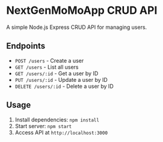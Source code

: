 # NextGenMoMoApp CRUD API

A simple Node.js Express CRUD API for managing users.

## Endpoints
- `POST /users` - Create a user
- `GET /users` - List all users
- `GET /users/:id` - Get a user by ID
- `PUT /users/:id` - Update a user by ID
- `DELETE /users/:id` - Delete a user by ID

## Usage
1. Install dependencies: `npm install`
2. Start server: `npm start`
3. Access API at `http://localhost:3000`
